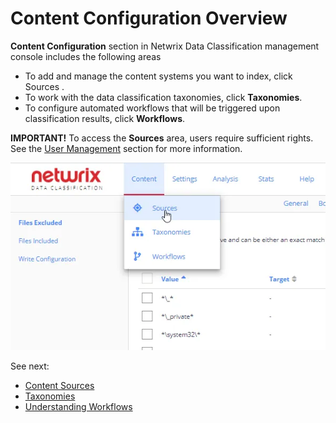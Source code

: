 # Content Configuration Overview

**Content Configuration** section in Netwrix Data Classification management console includes the
following areas

- To add and manage the content systems you want to index, click Sources .
- To work with the data classification taxonomies, click **Taxonomies**.
- To configure automated workflows that will be triggered upon classification results, click
  **Workflows**.

**IMPORTANT!** To access the **Sources** area, users require sufficient rights. See the
[User Management](../../security/usermanagement.md) section for more information.

![content_config_thumb_0_0](../../../../../../static/img/product_docs/dataclassification/ndc/admin/sources/content_config_thumb_0_0.webp)

See next:

- [Content Sources](introduction.md)
- [Taxonomies](../taxonomies/introduction.md)
- [Understanding Workflows](../workflows/overview.md)
